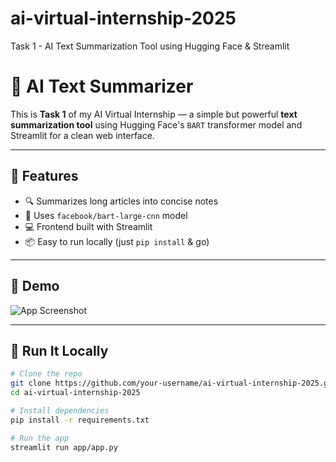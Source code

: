 # ai-virtual-internship-2025
Task 1 - AI Text Summarization Tool using Hugging Face &amp; Streamlit
# 🤖 AI Text Summarizer

This is **Task 1** of my AI Virtual Internship — a simple but powerful **text summarization tool** using Hugging Face's `BART` transformer model and Streamlit for a clean web interface.

---

## 🧠 Features

- 🔍 Summarizes long articles into concise notes
- 🚀 Uses `facebook/bart-large-cnn` model
- 💻 Frontend built with Streamlit
- 📦 Easy to run locally (just `pip install` & go)

---

## 📸 Demo

![App Screenshot](https://via.placeholder.com/600x300?text=Add+Screenshot+Here)

---

## 🚀 Run It Locally

```bash
# Clone the repo
git clone https://github.com/your-username/ai-virtual-internship-2025.git
cd ai-virtual-internship-2025

# Install dependencies
pip install -r requirements.txt

# Run the app
streamlit run app/app.py
